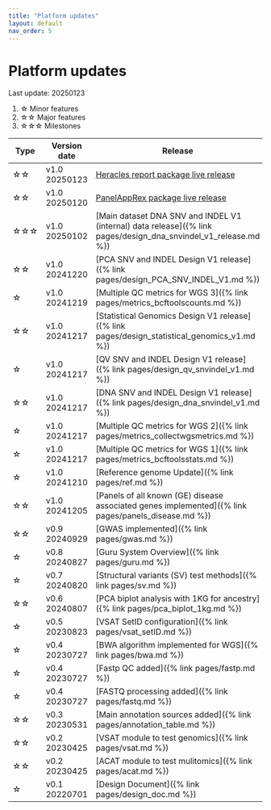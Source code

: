 ```yaml
---
title: "Platform updates"
layout: default
nav_order: 5
---
```


# Platform updates

Last update: 20250123
<!-- [Link to a page]({{ site.baseurl }}{% link pages/ref.md %}) -->

1. ☆   Minor features
2. ☆☆  Major features
3. ☆☆☆ Milestones

| Type | Version date | Release |
|---|---|---|
| ☆☆  | v1.0 20250123 | [Heracles report package live release](https://github.com/DylanLawless/heracles) |
| ☆☆  | v1.0 20250120 | [PanelAppRex package live release](https://github.com/DylanLawless/PanelAppRex) |
| ☆☆☆ | v1.0 20250102 | [Main dataset DNA SNV and INDEL V1 (internal) data release]({% link pages/design_dna_snvindel_v1_release.md %}) |
| ☆☆  | v1.0 20241220 | [PCA SNV and INDEL Design V1 release]({% link pages/design_PCA_SNV_INDEL_V1.md %}) |
| ☆   | v1.0 20241219 | [Multiple QC metrics for WGS 3]({% link pages/metrics_bcftoolscounts.md %}) |
| ☆☆  | v1.0 20241217 | [Statistical Genomics Design V1 release]({% link pages/design_statistical_genomics_v1.md %}) |
| ☆   | v1.0 20241217 | [QV SNV and INDEL Design V1 release]({% link pages/design_qv_snvindel_v1.md %}) |
| ☆☆  | v1.0 20241217 | [DNA SNV and INDEL Design V1 release]({% link pages/design_dna_snvindel_v1.md %}) |
| ☆   | v1.0 20241217 | [Multiple QC metrics for WGS 2]({% link pages/metrics_collectwgsmetrics.md %}) |
| ☆   | v1.0 20241217 | [Multiple QC metrics for WGS 1]({% link pages/metrics_bcftoolsstats.md %}) |
| ☆   | v1.0 20241210 | [Reference genome Update]({% link pages/ref.md %}) |
| ☆☆  | v1.0 20241205 | [Panels of all known (GE) disease associated genes implemented]({% link pages/panels_disease.md %}) |
| ☆☆  | v0.9 20240929 | [GWAS implemented]({% link pages/gwas.md %}) | 
| ☆   | v0.8 20240827 | [Guru System Overview]({% link pages/guru.md %}) |
| ☆   | v0.7 20240820 | [Structural variants (SV) test methods]({% link pages/sv.md %}) |
| ☆☆  | v0.6 20240807 | [PCA biplot analysis with 1KG for ancestry]({% link pages/pca_biplot_1kg.md %}) |
| ☆   | v0.5 20230823 | [VSAT SetID configuration]({% link pages/vsat_setID.md %}) |
| ☆   | v0.4 20230727 | [BWA algorithm implemented for WGS]({% link pages/bwa.md %}) |
| ☆   | v0.4 20230727 | [Fastp QC added]({% link pages/fastp.md %}) |
| ☆   | v0.4 20230727 | [FASTQ processing added]({% link pages/fastq.md %}) |
| ☆☆  | v0.3 20230531 | [Main annotation sources added]({% link pages/annotation_table.md %}) |
| ☆☆  | v0.2 20230425 | [VSAT module to test genomics]({% link pages/vsat.md %}) |
| ☆☆  | v0.2 20230425 | [ACAT module to test mulitomics]({% link pages/acat.md %}) |
| ☆   | v0.1 20220701 | [Design Document]({% link pages/design_doc.md %}) |


